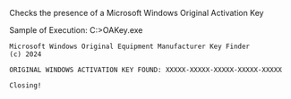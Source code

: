 Checks the presence of a  Microsoft Windows Original Activation Key

Sample of Execution:
    C:\>OAKey.exe
    
    Microsoft Windows Original Equipment Manufacturer Key Finder
    (c) 2024
    
    ORIGINAL WINDOWS ACTIVATION KEY FOUND: XXXXX-XXXXX-XXXXX-XXXXX-XXXXX
    
    Closing!
